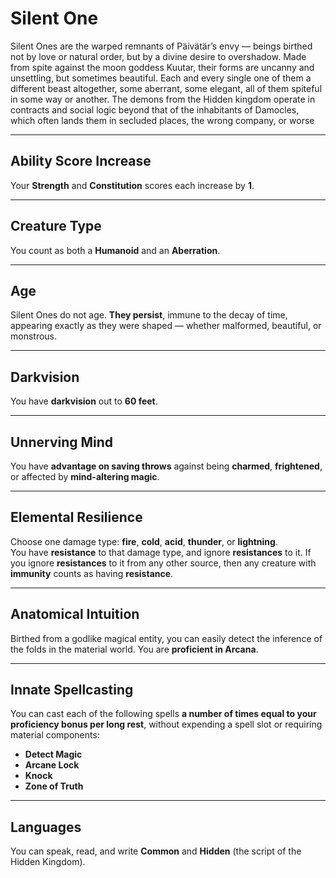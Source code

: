 # **Silent One**  

Silent Ones are the warped remnants of Päivätär’s envy — beings birthed not by love or natural order, but by a divine desire to overshadow. Made from spite against the moon goddess Kuutar, their forms are uncanny and unsettling, but sometimes beautiful. Each and every single one of them a different beast altogether, some aberrant, some elegant, all of them spiteful in some way or another. The demons from the Hidden kingdom operate in contracts and social logic beyond that of the inhabitants of Damocles, which often lands them in secluded places, the wrong company, or worse

---

## **Ability Score Increase**  

Your **Strength** and **Constitution** scores each increase by **1**.

---

## **Creature Type**  

You count as both a **Humanoid** and an **Aberration**.

---

## **Age**  

Silent Ones do not age. **They persist**, immune to the decay of time, appearing exactly as they were shaped — whether malformed, beautiful, or monstrous.

---

## **Darkvision**  

You have **darkvision** out to **60 feet**.

---

## **Unnerving Mind**  

You have **advantage on saving throws** against being **charmed**, **frightened**, or affected by **mind-altering magic**.

---

## **Elemental Resilience**  

Choose one damage type: **fire**, **cold**, **acid**, **thunder**, or **lightning**.  
You have **resistance** to that damage type, and ignore **resistances** to it. If you ignore **resistances** to it from any other source, then any creature with **immunity** counts as having **resistance**.

---

## **Anatomical Intuition**  

Birthed from a godlike magical entity, you can easily detect the inference of the folds in the material world. You are **proficient in Arcana**.

---

## **Innate Spellcasting**  

You can cast each of the following spells **a number of times equal to your proficiency bonus per long rest**, without expending a spell slot or requiring material components:

- **Detect Magic**  
- **Arcane Lock**  
- **Knock**  
- **Zone of Truth**

---

## **Languages**  

You can speak, read, and write **Common** and **Hidden** (the script of the Hidden Kingdom).
